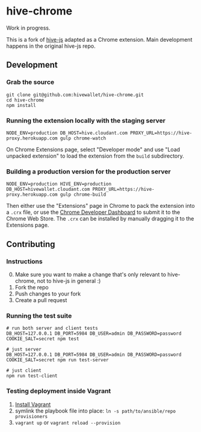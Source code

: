 hive-chrome
=======

Work in progress.

This is a fork of [hive-js](https://github.com/hivewallet/hive-js) adapted as a Chrome extension. Main development happens in the original hive-js repo.

## Development

### Grab the source

    git clone git@github.com:hivewallet/hive-chrome.git
    cd hive-chrome
    npm install

### Running the extension locally with the staging server

    NODE_ENV=production DB_HOST=hive.cloudant.com PROXY_URL=https://hive-proxy.herokuapp.com gulp chrome-watch

On Chrome Extensions page, select "Developer mode" and use "Load unpacked extension" to load the extension from the `build` subdirectory.

### Building a production version for the production server

    NODE_ENV=production HIVE_ENV=production DB_HOST=hivewallet.cloudant.com PROXY_URL=https://hive-proxy.herokuapp.com gulp chrome-build

Then either use the "Extensions" page in Chrome to pack the extension into a `.crx` file, or use the [Chrome Developer Dashboard](https://chrome.google.com/webstore/developer/dashboard) to submit it to the Chrome Web Store. The `.crx` can be installed by manually dragging it to the Extensions page.

## Contributing

### Instructions

0. Make sure you want to make a change that's only relevant to hive-chrome, not to hive-js in general :)
1. Fork the repo
2. Push changes to your fork
3. Create a pull request


### Running the test suite

    # run both server and client tests
    DB_HOST=127.0.0.1 DB_PORT=5984 DB_USER=admin DB_PASSWORD=password COOKIE_SALT=secret npm test

    # just server
    DB_HOST=127.0.0.1 DB_PORT=5984 DB_USER=admin DB_PASSWORD=password COOKIE_SALT=secret npm run test-server

    # just client
    npm run test-client

### Testing deployment inside Vagrant

1. [Install Vagrant](http://www.vagrantup.com/downloads.html)
2. symlink the playbook file into place: `ln -s path/to/ansible/repo provisioners`
3. `vagrant up` or `vagrant reload --provision`
